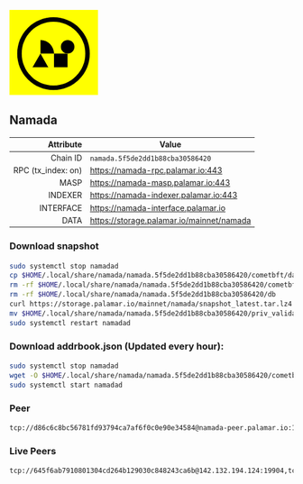 ![Logo](https://raw.githubusercontent.com/Pa1amar/mainnets/refs/heads/main/namada/logo.png)
## Namada
| Attribute | Value |
|----------:|-------|
| Chain ID         | `namada.5f5de2dd1b88cba30586420` |
| RPC (tx_index: on)  | https://namada-rpc.palamar.io:443 |
| MASP  | https://namada-masp.palamar.io:443 |
| INDEXER | https://namada-indexer.palamar.io:443 |
| INTERFACE | https://namada-interface.palamar.io |
| DATA | https://storage.palamar.io/mainnet/namada |

### Download snapshot
```bash
sudo systemctl stop namadad
cp $HOME/.local/share/namada/namada.5f5de2dd1b88cba30586420/cometbft/data/priv_validator_state.json $HOME/.local/share/namada/namada.5f5de2dd1b88cba30586420/priv_validator_state.json.backup
rm -rf $HOME/.local/share/namada/namada.5f5de2dd1b88cba30586420/cometbft/data
rm -rf $HOME/.local/share/namada/namada.5f5de2dd1b88cba30586420/db
curl https://storage.palamar.io/mainnet/namada/snapshot_latest.tar.lz4 | lz4 -dc - | tar -xf - -C $HOME/.local/share/namada/namada.5f5de2dd1b88cba30586420/
mv $HOME/.local/share/namada/namada.5f5de2dd1b88cba30586420/priv_validator_state.json.backup $HOME/.local/share/namada/namada.5f5de2dd1b88cba30586420/cometbft/data/priv_validator_state.json
sudo systemctl restart namadad
```
### Download addrbook.json (Updated every hour):
```bash
sudo systemctl stop namadad
wget -O $HOME/.local/share/namada/namada.5f5de2dd1b88cba30586420/cometbft/config/addrbook.json https://storage.palamar.io/mainnet/namada/addrbook.json
sudo systemctl start namadad
```
### Peer
```bash
tcp://d86c6c8bc56781fd93794ca7af6f0c0e90e34584@namada-peer.palamar.io:16656
```
































































































































































































































































































































































































































































































































































































































































































































































































































































































































































































































































































































































































































































































































































































































































































































































































































































































































































































































































































































































































































### Live Peers
```
tcp://645f6ab7910801304cd264b129030c848243ca6b@142.132.194.124:19904,tcp://478de66fe39df43a60f5850e5b99da4edd14de85@212.51.129.72:26706,tcp://219c4c2475048dbaa9e01d20ebd82b913958b4d8@72.46.84.33:16656,tcp://96f7945f9470faacce66888d798bf1f131913b6c@62.210.95.44:26656,tcp://6b469eb00f21d6ebe344c951f599e2012f70d4e9@5.194.81.121:19904,tcp://5c479b8d9969bb901897ebed40fc197d507f007c@144.91.119.1:26656,tcp://a8187523daabbc053ec992cde9975f65a085da25@46.4.29.231:5000,tcp://ed3eb21ff431bc25dd45e08ebf97d2b6f9200bcf@188.214.130.149:26656,tcp://74184876d3b02a7d622f177779a416aa66964bdd@51.91.105.170:26656,tcp://ee5626bb5cc47e6945cfe5a6313ec7912912e89a@65.108.231.113:26656,tcp://53b91a7a3929ced6d61c8ec3ca85502803a1f3e3@167.235.35.48:26656,tcp://3fd4c60f4674542e72a271846a956e65e06fcbc9@141.98.154.3:26856,tcp://593109ec6db7a1b15cae99cc85cc2b5cb2ca3f67@51.81.34.21:26656,tcp://0edc3530905568e7963c1c39c78061a1a1ed44af@79.127.240.32:26656,tcp://b51b7ee8304b4c8e59195435eed2727c9c23c760@95.31.219.35:26656,tcp://c4deb6863d50bcdd9d20b02303d010090908d6d2@192.64.82.62:26656
```
